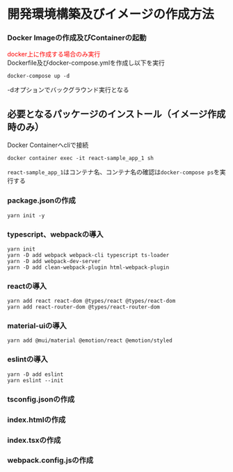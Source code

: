 # 開発環境構築及びイメージの作成方法
### Docker Imageの作成及びContainerの起動
<span style="color: red; ">docker上に作成する場合のみ実行</span>  
Dockerfile及びdocker-compose.ymlを作成し以下を実行
```shell
docker-compose up -d
```
-dオプションでバックグラウンド実行となる

## 必要となるパッケージのインストール（イメージ作成時のみ）
Docker Containerへcliで接続
```shell
docker container exec -it react-sample_app_1 sh
```
`react-sample_app_1`はコンテナ名、コンテナ名の確認は`docker-compose ps`を実行する
### package.jsonの作成
```shell
yarn init -y
```

### typescript、webpackの導入
```shell
yarn init
yarn -D add webpack webpack-cli typescript ts-loader
yarn -D add webpack-dev-server
yarn -D add clean-webpack-plugin html-webpack-plugin
```
### reactの導入
```shell
yarn add react react-dom @types/react @types/react-dom
yarn add react-router-dom @types/react-router-dom
```
### material-uiの導入
```shell
yarn add @mui/material @emotion/react @emotion/styled
```

### eslintの導入
```shell
yarn -D add eslint
yarn eslint --init
```

### tsconfig.jsonの作成
### index.htmlの作成
### index.tsxの作成
### webpack.config.jsの作成
